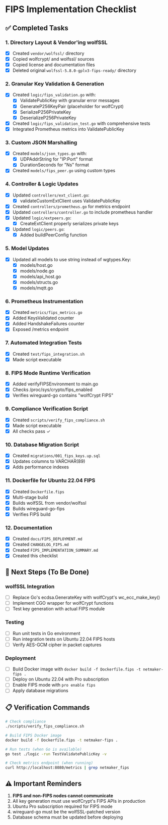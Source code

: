 # FIPS Implementation Checklist

## ✅ Completed Tasks

### 1. Directory Layout & Vendor'ing wolfSSL
- [x] Created `vendor/wolfssl/` directory
- [x] Copied wolfcrypt/ and wolfssl/ sources
- [x] Copied license and documentation files
- [x] Deleted original `wolfssl-5.8.0-gplv3-fips-ready/` directory

### 2. Granular Key Validation & Generation
- [x] Created `logic/fips_validation.go` with:
  - [x] ValidatePublicKey with granular error messages
  - [x] GenerateP256KeyPair (placeholder for wolfCrypt)
  - [x] SerializeP256PrivateKey
  - [x] DeserializeP256PrivateKey
- [x] Created `logic/fips_validation_test.go` with comprehensive tests
- [x] Integrated Prometheus metrics into ValidatePublicKey

### 3. Custom JSON Marshalling
- [x] Created `models/json_types.go` with:
  - [x] UDPAddrString for "IP:Port" format
  - [x] DurationSeconds for "Ns" format
- [x] Created `models/fips_peer.go` using custom types

### 4. Controller & Logic Updates
- [x] Updated `controllers/ext_client.go`:
  - [x] validateCustomExtClient uses ValidatePublicKey
- [x] Created `controllers/prometheus.go` for metrics endpoint
- [x] Updated `controllers/controller.go` to include prometheus handler
- [x] Updated `logic/extpeers.go`:
  - [x] CreateExtClient properly serializes private keys
- [x] Updated `logic/peers.go`:
  - [x] Added buildPeerConfig function

### 5. Model Updates
- [x] Updated all models to use string instead of wgtypes.Key:
  - [x] models/host.go
  - [x] models/node.go
  - [x] models/api_host.go
  - [x] models/structs.go
  - [x] models/mqtt.go

### 6. Prometheus Instrumentation
- [x] Created `metrics/fips_metrics.go`
- [x] Added KeysValidated counter
- [x] Added HandshakeFailures counter
- [x] Exposed /metrics endpoint

### 7. Automated Integration Tests
- [x] Created `test/fips_integration.sh`
- [x] Made script executable

### 8. FIPS Mode Runtime Verification
- [x] Added verifyFIPSEnvironment to main.go
- [x] Checks /proc/sys/crypto/fips_enabled
- [x] Verifies wireguard-go contains "wolfCrypt FIPS"

### 9. Compliance Verification Script
- [x] Created `scripts/verify_fips_compliance.sh`
- [x] Made script executable
- [x] All checks pass ✓

### 10. Database Migration Script
- [x] Created `migrations/001_fips_keys.up.sql`
- [x] Updates columns to VARCHAR(89)
- [x] Adds performance indexes

### 11. Dockerfile for Ubuntu 22.04 FIPS
- [x] Created `Dockerfile.fips`
- [x] Multi-stage build
- [x] Builds wolfSSL from vendor/wolfssl
- [x] Builds wireguard-go-fips
- [x] Verifies FIPS build

### 12. Documentation
- [x] Created `docs/FIPS_DEPLOYMENT.md`
- [x] Created `CHANGELOG_FIPS.md`
- [x] Created `FIPS_IMPLEMENTATION_SUMMARY.md`
- [x] Created this checklist

## 🔄 Next Steps (To Be Done)

### wolfSSL Integration
- [ ] Replace Go's ecdsa.GenerateKey with wolfCrypt's wc_ecc_make_key()
- [ ] Implement CGO wrapper for wolfCrypt functions
- [ ] Test key generation with actual FIPS module

### Testing
- [ ] Run unit tests in Go environment
- [ ] Run integration tests on Ubuntu 22.04 FIPS hosts
- [ ] Verify AES-GCM cipher in packet captures

### Deployment
- [ ] Build Docker image with `docker build -f Dockerfile.fips -t netmaker-fips .`
- [ ] Deploy on Ubuntu 22.04 with Pro subscription
- [ ] Enable FIPS mode with `pro enable fips`
- [ ] Apply database migrations

## 📋 Verification Commands

```bash
# Check compliance
./scripts/verify_fips_compliance.sh

# Build FIPS Docker image
docker build -f Dockerfile.fips -t netmaker-fips .

# Run tests (when Go is available)
go test ./logic -run TestValidatePublicKey -v

# Check metrics endpoint (when running)
curl http://localhost:8080/metrics | grep netmaker_fips
```

## ⚠️ Important Reminders

1. **FIPS and non-FIPS nodes cannot communicate**
2. All key generation must use wolfCrypt's FIPS APIs in production
3. Ubuntu Pro subscription required for FIPS mode
4. wireguard-go must be the wolfSSL-patched version
5. Database schema must be updated before deploying 